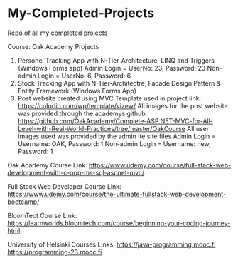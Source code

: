 # My-Completed-Projects
Repo of all my completed projects

Course: Oak Academy Projects
  1. Personel Tracking App with N-Tier-Architecture, LINQ and Triggers (Windows Forms app)
     Admin Login = UserNo: 23, Password: 23
     Non-admin Login = UserNo: 6, Password: 6
  2. Stock Tracking App with N-Tier-Architectre, Facade Design Pattern & Entity Framework (Windows Forms App)
  3. Post website created using MVC Template used in project link: https://colorlib.com/wp/template/vizew/ All images for the post website was provided through the academys github: https://github.com/OakAcademy/Complete-ASP.NET-MVC-for-All-Level-with-Real-World-Practices/tree/master/OakCourse All user images used was provided by the admin lte site files
     Admin Login = Username: OAK, Password: 1
     Non-admin Login = Username: new, Password: 1

Oak Academy Course Link: https://www.udemy.com/course/full-stack-web-development-with-c-oop-ms-sql-aspnet-mvc/

Full Stack Web Developer Course Link: https://www.udemy.com/course/the-ultimate-fullstack-web-development-bootcamp/

BloomTect Course Link: https://learnworlds.bloomtech.com/course/beginning-your-coding-journey-html

University of Helsinki Courses Links: https://java-programming.mooc.fi https://programming-23.mooc.fi
